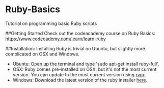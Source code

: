 # Ruby-Basics
Tutorial on programming basic Ruby scripts

##Getting Started
Check out the codeacademy course on Ruby Basics: https://www.codecademy.com/learn/learn-ruby

##Installation:
  Installing Ruby is trivial on Ubuntu, but slightly more complicated on OSX and Windows. 
  * Ubuntu: Open up the terminal and type 'sudo apt-get install ruby-full'.
  * OSX: Ruby comes pre-installed on OSX, but it's not the most current version. You can update to the most current version using [rvm](https://rvm.io/).
  * Windows: Download the latest version of the ruby installer [here](http://rubyinstaller.org/downloads/).
  
